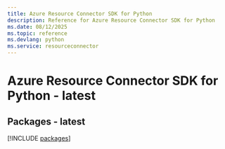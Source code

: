 ```yaml
---
title: Azure Resource Connector SDK for Python
description: Reference for Azure Resource Connector SDK for Python
ms.date: 08/12/2025
ms.topic: reference
ms.devlang: python
ms.service: resourceconnector
---
```

# Azure Resource Connector SDK for Python - latest
## Packages - latest
[!INCLUDE [packages](resource-connector-index.md)]